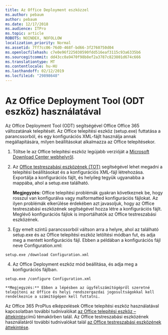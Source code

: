 ```yaml
---
title: Az Office Deployment eszközzel
ms.author: pebaum
author: pebaum
ms.date: 12/17/2018
ms.audience: ITPro
ms.topic: article
ROBOTS: NOINDEX, NOFOLLOW
localization_priority: Normal
ms.assetid: 7ff7cc06-76d0-468f-bd66-3f2760750d04
ms.openlocfilehash: c7e0e96f225030590fdd516eaf3115c93a6335b6
ms.sourcegitcommit: dd43cc0a9470f98b8ef2a3787c823801d674c666
ms.translationtype: MT
ms.contentlocale: hu-HU
ms.lasthandoff: 02/12/2019
ms.locfileid: "29898648"
---
```

# <a name="using-the-office-deployment-tool-odt"></a>Az Office Deployment Tool (ODT eszköz) használatával

Az Office Deployment Tool (ODT) segítségével Office Office 365 változatának telepítését. Az Office telepítési eszköz (setup.exe) futtatása a parancssorból, és egy konfigurációs XML-fájlt használja annak megállapítására, milyen beállításokat alkalmazza az Office telepítésekor.
  
1. Töltse le az Office telepítési eszköz legújabb verzióját a [Microsoft Download Center webhelyről](http://go.microsoft.com/fwlink/p/?LinkID=626065).
    
2. Az [Office testreszabási eszközének (TOT)](https://config.office.com) segítségével lehet megadni a telepítési beállításokat és a konfigurációs XML-fájl létrehozása. Exportálja a konfigurációs fájlt, és helyileg tegyük ugyanabba a mappába, ahol a setup.exe található. 
    
    **Megjegyzés:** Office telepítési problémák gyakran következnek be, hogy rosszul van konfigurálva vagy malformatted konfigurációs fájlokat. Az ilyen problémák elkerülése érdekében azt javasoljuk, hogy az Office testreszabási eszközének segítségével hozza létre a konfigurációs fájlt. Meglévő konfigurációs fájlok is importálhatók az Office testreszabási eszközének. 
    
3. Egy emelt szintű parancssorból váltson arra a helyre, ahol az található setup.exe és az Office telepítési eszköz letöltési módban fut, és adja meg a mentett konfigurációs fájl. Ebben a példában a konfigurációs fájl neve Configuration.xml:
    
  ```
  setup.exe /download Configuration.xml  
  ```

4. Az Office Deployment eszköz mód beállítása, és adja meg a konfigurációs fájlban.
    
  ```
  setup.exe /configure Configuration.xml
  ```

    **Megjegyzés:** Ebben a lépésben az ügyfélszámítógépről szeretné telepíteni az Office és helyi rendszergazdai jogosultságokkal kell rendelkeznie a számítógépen kell futtatni. 
    
Az Office 365 ProPlus elképzelések Office telepítési eszköz használatával kapcsolatban további tudnivalókat [az Office telepítési eszköz – áttekintés](https://docs.microsoft.com/deployoffice/overview-of-the-office-2016-deployment-tool)című témakörben talál. Az Office testreszabási eszközének használatáról további tudnivalókat talál [az Office testreszabási eszközének áttekintése](https://docs.microsoft.com/DeployOffice/overview-of-the-office-customization-tool-for-click-to-run).
  

